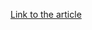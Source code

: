 [Link to the article](https://www.bleepingcomputer.com/news/microsoft/hands-on-with-ai-features-in-windows-11-paint-and-notepad/)
